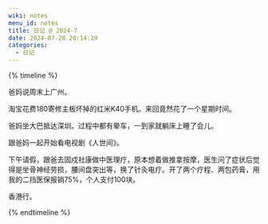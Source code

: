 ```yaml
---
wiki: notes
menu_id: notes
title: 日记 @ 2024-7
date: 2024-07-28 20:14:19
categories:
  - 日记
--- 
```


{% timeline %}

<!-- node 2024.7.18 -->
爸妈说周末上广州。
<!-- node 2024.7.22 -->
淘宝花费180寄修主板坏掉的红米K40手机。来回竟然花了一个星期时间。 
<!-- node 2024.7.24 -->
爸妈坐大巴抵达深圳。过程中都有晕车，一到家就躺床上睡了会儿。
<!-- node 2024.7.25 -->
跟爸妈一起开始看电视剧《人世间》。
<!-- node 2024.7.26 -->
下午请假，跟爸去固戍社康做中医理疗，原本想着做推拿按摩，医生问了症状后觉得是坐骨神经劳损，腰间盘突出等，换了针灸电疗。开了两个疗程、两包药膏，用我的二挡医保报销75%，个人支付100块。
<!-- node 2024.7.27 -->
香港行。

{% endtimeline %}


